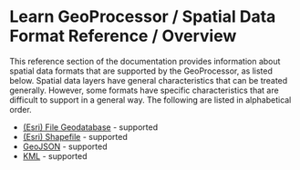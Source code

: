 # Learn GeoProcessor / Spatial Data Format Reference / Overview #

This reference section of the documentation provides information about spatial data formats that are
supported by the GeoProcessor, as listed below.
Spatial data layers have general characteristics that can be treated generally.
However, some formats have specific characteristics that are difficult to support in a general way.
The following are listed in alphabetical order.

* [(Esri) File Geodatabase](FileGeodatabase/FileGeodatabase) - supported
* [(Esri) Shapefile](Shapefile/Shapefile) - supported
* [GeoJSON](GeoJSON/GeoJSON) - supported
* [KML](KML/KML) - supported
